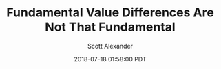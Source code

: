 ---
layout: podcast
title: "Fundamental Value Differences Are Not That Fundamental"
author: Scott Alexander
description: https://slatestarcodex.com/2018/07/18/fundamental-value-differences-are-not-that-fundamental/
date: 2018-07-18 01:58:00 PDT
length: 4258890
duration: 1065
guid: fundamental-value-differences-are-not-that-fundamental
---